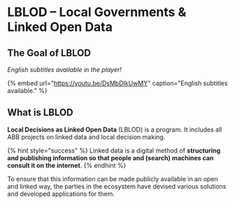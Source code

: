 # LBLOD – Local Governments & Linked Open Data

## **The Goal of LBLOD** 

_English subtitles available in the player!_

{% embed url="https://youtu.be/DsMbDIkUwMY" caption="English subtitles available." %}

## **What is LBLOD**

**Local Decisions as Linked Open Data** \(LBLOD\) is a program. It includes all ABB projects on linked data and local decision making.

{% hint style="success" %}
Linked data is a digital method of **structuring and publishing information so that people and \(search\) machines can consult it on the internet**.
{% endhint %}

To ensure that this information can be made publicly available in an open and linked way, the parties in the ecosystem have devised various solutions and developed applications for them.

